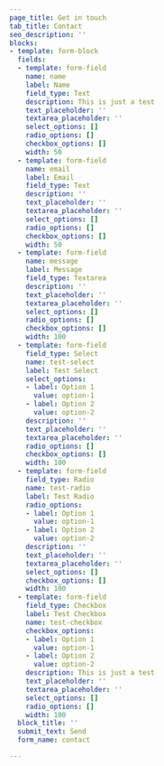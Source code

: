 ```yaml
---
page_title: Get in touch
tab_title: Contact
seo_description: ''
blocks:
- template: form-block
  fields:
  - template: form-field
    name: name
    label: Name
    field_type: Text
    description: This is just a test
    text_placeholder: ''
    textarea_placeholder: ''
    select_options: []
    radio_options: []
    checkbox_options: []
    width: 50
  - template: form-field
    name: email
    label: Email
    field_type: Text
    description: ''
    text_placeholder: ''
    textarea_placeholder: ''
    select_options: []
    radio_options: []
    checkbox_options: []
    width: 50
  - template: form-field
    name: message
    label: Message
    field_type: Textarea
    description: ''
    text_placeholder: ''
    textarea_placeholder: ''
    select_options: []
    radio_options: []
    checkbox_options: []
    width: 100
  - template: form-field
    field_type: Select
    name: test-select
    label: Test Select
    select_options:
    - label: Option 1
      value: option-1
    - label: Option 2
      value: option-2
    description: ''
    text_placeholder: ''
    textarea_placeholder: ''
    radio_options: []
    checkbox_options: []
    width: 100
  - template: form-field
    field_type: Radio
    name: test-radio
    label: Test Radio
    radio_options:
    - label: Option 1
      value: option-1
    - label: Option 2
      value: option-2
    description: ''
    text_placeholder: ''
    textarea_placeholder: ''
    select_options: []
    checkbox_options: []
    width: 100
  - template: form-field
    field_type: Checkbox
    label: Test Checkbox
    name: test-checkbox
    checkbox_options:
    - label: Option 1
      value: option-1
    - label: Option 2
      value: option-2
    description: This is just a test
    text_placeholder: ''
    textarea_placeholder: ''
    select_options: []
    radio_options: []
    width: 100
  block_title: ''
  submit_text: Send
  form_name: contact

---
```

